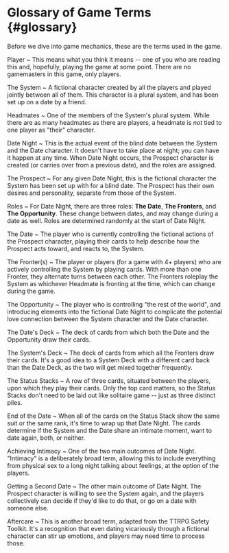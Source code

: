 # Glossary of Game Terms {#glossary}

Before we dive into game mechanics, these are the terms used in the game.

Player <a name="glossary-player"></a>
~   This means what you think it means -- one of you who are reading this
    and, hopefully, playing the game at some point. There are no 
    gamemasters in this game, only players.

The System <a name="glossary-system"></a>
~   A fictional character created by all the players and played jointly between
    all of them. This character is a plural system, and has been set up
    on a date by a friend.

Headmates <a name="glossary-headmates"></a>
~   One of the members of the System's plural system. While there are as
    many headmates as there are players, a headmate is *not* tied to one
    player as "their" character.

Date Night <a name="glossary-date-night"></a>
~   This is the actual event of the blind date between the System and the
    Date character. It doesn't have to take place at night; you can have
    it happen at any time. 
    When Date Night occurs, the Prospect character is created (or carries over
    from a previous date), and the roles are assigned.

The Prospect <a name="glossary-prospect"></a>
~   For any given Date Night, this is the fictional character the System
    has been set up with for a blind date. The Prospect has their own desires
    and personality, separate from those of the System.

Roles <a name="glossary-roles"></a>
~   For Date Night, there are three roles: **The Date**, **The Fronters**,
    and **The Opportunity**. These change between dates, and may
    change during a date as well. Roles are determined randomly at the
    start of Date Night.

The Date <a name="glossary-date"></a>
~   The player who is currently controlling the fictional actions of the
    Prospect character, playing their cards to help describe how the
    Prospect acts toward, and reacts to, the System.

The Fronter(s) <a name="glossary-fronter"></a>
~   The player or players (for a game with 4+ players) who are actively
    controlling the System by playing cards. With more than one Fronter,
    they alternate turns between each other. The Fronters roleplay the
    System as whichever Headmate is fronting at the time, which can
    change during the game.

The Opportunity <a name="glossary-outside-interference"></a>
~   The player who is controlling "the rest of the world", and introducing
    elements into the fictional Date Night to complicate the potential
    love connection between the System character and the Date character.

The Date's Deck <a name="glossary-date-deck"></a>
~   The deck of cards from which both the Date and the Opportunity
    draw their cards.

The System's Deck <a name="glossary-system-deck"></a>
~   The deck of cards from which all the Fronters draw their cards. It's
    a good idea to a System Deck with a different card back than the 
    Date Deck, as the two will get mixed together frequently.

The Status Stacks <a name="glossary-status-stacks"></a>
~   A row of three cards, situated between the players, upon which they
    play their cards. Only the top card matters, so the Status Stacks
    don't need to be laid out like solitaire game -- just as three 
    distinct piles.

End of the Date <a name="glossary-end-date"></a>
~   When all of the cards on the Status Stack show the same suit or the
    same rank, it's time to wrap up that Date Night. The cards determine
    if the System and the Date share an intimate moment, want to date
    again, both, or neither.

Achieving Intimacy <a name="glossary-achieving-intimacy"></a>
~   One of the two main outcomes of Date Night. "Intimacy" is a deliberately
    broad term, allowing this to include everything from physical sex to
    a long night talking about feelings, at the option of the players.

Getting a Second Date <a name="glossary-second-date"></a>
~   The other main outcome of Date Night. The Prospect character is willing to
    see the System again, and the players collectively can decide if they'd
    like to do that, or go on a date with someone else.

Aftercare <a name="glossary-aftercare"></a>
~   This is another broad term, adapted from the TTRPG Safety Toolkit.
    It's a recognition that even dating vicariously through a fictional
    character can stir up emotions, and players may need time to process
    those.

